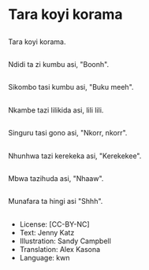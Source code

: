 # Tara koyi korama

##
Tara koyi korama.

##
Ndidi ta zi kumbu asi, "Boonh".

##
Sikombo tasi kumbu asi, "Buku meeh".

##
Nkambe tazi lilikida asi, lili lili.

##
Singuru tasi gono asi, "Nkorr, nkorr".

##
Nhunhwa tazi kerekeka asi, "Kerekekee".

##
Mbwa tazihuda asi, "Nhaaw".

##
Munafara ta hingi asi "Shhh".

##
* License: [CC-BY-NC]
* Text: Jenny Katz
* Illustration: Sandy Campbell
* Translation: Alex Kasona
* Language: kwn
